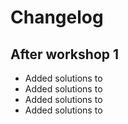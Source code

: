 # Changelog

## After workshop 1
- Added solutions to [](./workshop1/Workshop_1_Apply.ipynb)
- Added solutions to [](./workshop1/Workshop_1_Implement.ipynb)
- Added solutions to [](./workshop1/matrixmethod/elements.md)
- Added solutions to [](./workshop1/matrixmethod/constrainer.md)